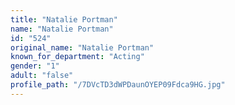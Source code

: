 ```yaml
---
title: "Natalie Portman"
name: "Natalie Portman"
id: "524"
original_name: "Natalie Portman"
known_for_department: "Acting"
gender: "1"
adult: "false"
profile_path: "/7DVcTD3dWPDaunOYEP09Fdca9HG.jpg"
---
```

